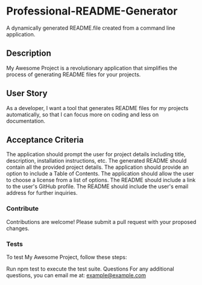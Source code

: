# Professional-README-Generator
A dynamically generated README.file created from a command line application.

## Description
My Awesome Project is a revolutionary application that simplifies the process of generating README files for your projects.

## User Story
As a developer, I want a tool that generates README files for my projects automatically, so that I can focus more on coding and less on documentation.

## Acceptance Criteria
 The application should prompt the user for project details including title, description, installation instructions, etc.
 The generated README should contain all the provided project details.
 The application should provide an option to include a Table of Contents.
 The application should allow the user to choose a license from a list of options.
 The README should include a link to the user's GitHub profile.
 The README should include the user's email address for further inquiries.


### Contribute
Contributions are welcome! Please submit a pull request with your proposed changes.

### Tests
To test My Awesome Project, follow these steps:

Run npm test to execute the test suite.
Questions
For any additional questions, you can email me at: example@example.com


